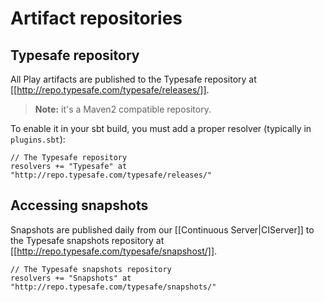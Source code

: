 # Artifact repositories

## Typesafe repository

All Play artifacts are published to the Typesafe repository at [[http://repo.typesafe.com/typesafe/releases/]].

> **Note:** it's a Maven2 compatible repository.

To enable it in your sbt build, you must add a proper resolver (typically in `plugins.sbt`):

```
// The Typesafe repository
resolvers += "Typesafe" at "http://repo.typesafe.com/typesafe/releases/"
```

## Accessing snapshots

Snapshots are published daily from our [[Continuous Server|CIServer]] to the Typesafe snapshots repository at [[http://repo.typesafe.com/typesafe/snapshost/]].

```
// The Typesafe snapshots repository
resolvers += "Snapshots" at "http://repo.typesafe.com/typesafe/snapshots/"
```

